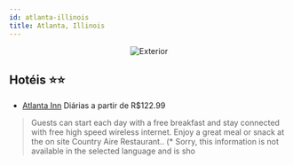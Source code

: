 ```yaml
---
id: atlanta-illinois
title: Atlanta, Illinois
---
```


<center><img src="http://images.gta-travel.com/HH/Images/US/ATL/ATL-ATLO-1.jpg" alt="Exterior" /></center>


## Hotéis ⭐️⭐️

-    [Atlanta Inn](https://www.hurb.com/aud/https://www.hurb.com/hoteis/atlanta/atlanta-inn-JNP-JP777190?cmp=18055) Diárias a partir de R$122.99
   > Guests can start each day with a free breakfast and stay connected with free high speed wireless internet. Enjoy a great meal or snack at the on site Country Aire Restaurant.. (* Sorry, this information is not available in the selected language and is sho
